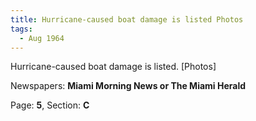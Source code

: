 ```yaml
---  
title: Hurricane-caused boat damage is listed Photos  
tags:  
  - Aug 1964  
---  
```

  
Hurricane-caused boat damage is listed. [Photos]  
  
Newspapers: **Miami Morning News or The Miami Herald**  
  
Page: **5**, Section: **C** 
